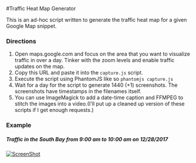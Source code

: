#Traffic Heat Map Generator

This is an ad-hoc script written to generate the traffic heat map for a given Google Map snippet.

### Directions
1. Open maps.google.com and focus on the area that you want to visualize traffic in over a day. Tinker with the zoom levels and enable traffic updates on the map.
2. Copy this URL and paste it into the `capture.js` script.
3. Execute the script using PhantomJS like so `phantomjs capture.js`
4. Wait for a day for the script to generate 1440 (+1) screenshots. The screenshots have timestamps in the filenames itself.
5. You can use ImageMagick to add a date-time caption and FFMPEG to stitch the images into a video.(I'll put up a cleaned up version of these scripts if I get enough requests.)

### Example
##### Traffic in the South Bay from 9:00 am to 10:00 am on 12/28/2017
[![ScreenShot](http://img.youtube.com/vi/xDRhj6jdVOU/maxresdefault.jpg)](https://www.youtube.com/watch?v=xDRhj6jdVOU)
